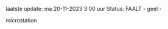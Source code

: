 laatste update: 
ma 20-11-2023  3:00   uur 
Status: FAALT - geel - 
<div class="service Y">microstation</div>